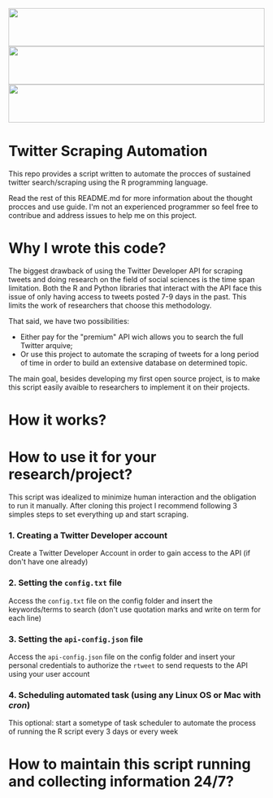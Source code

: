 <img src="https://elinux.org/images/c/cb/Raspberry_Pi_Logo.svg" width="100%" height="75"> <img src="https://svgur.com/i/BW3.svg" width="100%" height="75"> <img src="https://www.docker.com/sites/default/files/d8/2019-07/vertical-logo-monochromatic.png" width="100%" height="75">

# Twitter Scraping Automation

This repo provides a script written to automate the procces of sustained twitter search/scraping using the R programming language.

Read the rest of this README.md for more information about the thought procces and use guide. I'm not an experienced programmer so feel free to contribue and address issues to help me on this project. 

# Why I wrote this code? 

The biggest drawback of using the Twitter Developer API for scraping tweets and doing research on the field of social sciences is the time span limitation. Both the R and Python libraries that interact with the API face this issue of only having access to tweets posted 7-9 days in the past. This limits the work of researchers that choose this methodology. 

That said, we have two possibilities: 

- Either pay for the "premium" API wich allows you to search the full Twitter arquive;
- Or use this project to automate the scraping of tweets for a long period of time in order to build an extensive database on determined topic. 

The main goal, besides developing my first open source project, is to make this script easily avaible to researchers to implement it on their projects.

# How it works? 

# How to use it for your research/project? 

This script was idealized to minimize human interaction and the obligation to run it manually. After cloning this project I recommend following 3 simples steps to set everything up and start scraping. 


### 1. Creating a Twitter Developer account

Create a Twitter Developer Account in order to gain access to the API (if don't have one already)

### 2. Setting the `config.txt` file

Access the `config.txt` file on the config folder and insert the keywords/terms to search (don't use quotation marks and write on term for each line)

### 3. Setting the `api-config.json` file 

Access the `api-config.json` file on the config folder and insert your personal credentials to authorize the `rtweet` to send requests to the API using your user account

### 4. Scheduling automated task (using any Linux OS or Mac with _cron_) 

This optional: start a sometype of task scheduler to automate the process of running the R script every 3 days or every week

# How to maintain this script running and collecting information 24/7? 
